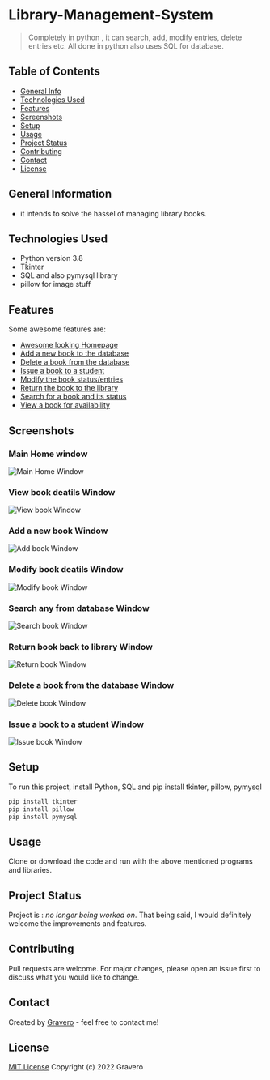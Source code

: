 # Library-Management-System

> Completely in python , it can search, add, modify entries, delete entries etc. All done in python also uses SQL for database.

<!-- > Live demo [_here_](https://www.example.com). If you have the project hosted somewhere, include the link here. -->

## Table of Contents

- [General Info](#general-information)
- [Technologies Used](#technologies-used)
- [Features](#features)
- [Screenshots](#screenshots)
- [Setup](#setup)
- [Usage](#usage)
- [Project Status](#project-status)
- [Contributing](#contributing)
- [Contact](#contact)
- [License](#license)

## General Information

- it intends to solve the hassel of managing library books.
<!-- You don't have to answer all the questions - just the ones relevant to your project. -->

## Technologies Used

- Python version 3.8
- Tkinter
- SQL and also pymysql library
- pillow for image stuff

## Features

Some awesome features are:

- [Awesome looking Homepage](#main-home-window)
- [Add a new book to the database](#add-a-new-book-indow)
- [Delete a book from the database](#delete-a-book-from-the-database-window)
- [Issue a book to a student](#issue-a-book-to-a-student-window)
- [Modify the book status/entries](#modify-book-deatils-window)
- [Return the book to the library](#return-book-back-to-library-window)
- [Search for a book and its status](#search-any-from-database_window)
- [View a book for availability](#view-book-deatils-window)

## Screenshots

### Main Home window

![Main Home Window](./img/main.png)

### View book deatils Window

![View book Window](./img/view.png)

### Add a new book Window

![Add book Window](./img/add.png)

### Modify book deatils Window

![Modify book Window](./img/modify.png)

### Search any from database Window

![Search book Window](./img/search.png)

### Return book back to library Window

![Return book Window](./img/return.png)

### Delete a book from the database Window

![Delete book Window](./img/del.png)

### Issue a book to a student Window

![Issue book Window](./img/issue.png)

<!-- If you have screenshots you'd like to share, include them here. -->

## Setup

To run this project, install Python, SQL and pip install tkinter, pillow, pymysql

```bash
pip install tkinter
pip install pillow
pip install pymysql
```

## Usage

Clone or download the code and run with the above mentioned programs and libraries.

## Project Status

Project is : _no longer being worked on_. That being said, I would definitely welcome the improvements and features.

## Contributing

Pull requests are welcome. For major changes, please open an issue first to discuss what you would like to change.

## Contact

Created by [Gravero](https://github.com/iamgravero) - feel free to contact me!

## License

[MIT License](https://github.com/iamgravero/LMS/blob/main/LICENSE)
Copyright (c) 2022 Gravero
